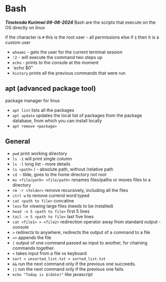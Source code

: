 # Bash 

***Tinotenda Kurimwi 09-08-2024***
Bash are the scripts that execute on the OS directly on linux

if the character is `#` this is the root user - all permissions
else if `$` then it is a custom user 

- `whoami` - gets the user for the current terminal session
- `!2` - will execute the command two steps up
- `echo` - prints to the console at the moment
- `echo $0"
- `history` prints all the previous commands that were run

## apt (advanced package tool)

package manager for linux 

- `apt list` lists all the packages
- `apt update` updates the local list of packages from the package database, from which you can install locally
- `apt remove <package>` 

## General

- `pwd` print working directory
- `ls -1` will print single column
- `ls -l` long list - more details
- `ls <path>` / - absolute path, without /relative path
- `cd ~` tilde, goes to the home directory not root
- `mv <file/path> <file/path>` renames files/paths or moves files to a directory 
- `rm -r <folder>` remove recursively, including all the files
- `ctrl w` to remove currend word typed
- `cat <path to file>` concatine 
- `less` for viewing large files (needs to be installed)
- `head -n 5 <path to file>` first 5 lines 
- `tail -n 5 <path to file>` last five lines
- `cat <file1> > <file2>` redirection operator away from standard output - console
- `>` redirects to anywhere, redirects the output of a command to a file
- `>>` appends the file 
- `|` output of one command passed as input to another, for chaining commands together.
- `<` takes input from a file vs keyboard
- `sort < unsorted_list.txt > sorted_list.txt`
- `&&`  run the next command only if the previous one succeeds.
- `||`  run the next command only if the previous one fails.
- `echo "Today is $(date)"` like javascript

